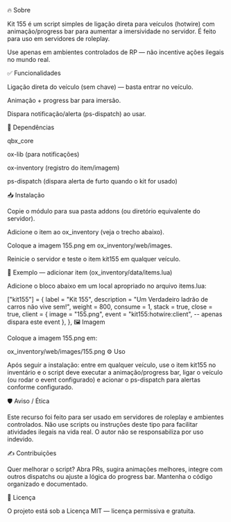 🔥 Sobre

Kit 155 é um script simples de ligação direta para veículos (hotwire) com animação/progress bar para aumentar a imersividade no servidor. É feito para uso em servidores de roleplay.

Use apenas em ambientes controlados de RP — não incentive ações ilegais no mundo real.

✅ Funcionalidades

Ligação direta do veículo (sem chave) — basta entrar no veículo.

Animação + progress bar para imersão.

Dispara notificação/alerta (ps-dispatch) ao usar.

🧩 Dependências

qbx_core

ox-lib (para notificações)

ox-inventory (registro do item/imagem)

ps-dispatch (dispara alerta de furto quando o kit for usado)

📥 Instalação

Copie o módulo para sua pasta addons (ou diretório equivalente do servidor).

Adicione o item ao ox_inventory (veja o trecho abaixo).

Coloque a imagem 155.png em ox_inventory/web/images.

Reinicie o servidor e teste o item kit155 em qualquer veículo.

📄 Exemplo — adicionar item (ox_inventory/data/items.lua)

Adicione o bloco abaixo em um local apropriado no arquivo items.lua:

["kit155"] = {
    label       = "Kit 155",
    description = "Um Verdadeiro ladrão de carros não vive sem!",
    weight      = 800,
    consume     = 1,
    stack       = true,
    close       = true,
    client = {
        image = "155.png",
        event = "kit155:hotwire:client",   -- apenas dispara este event
    },
},
🖼️ Imagem

Coloque a imagem 155.png em:

ox_inventory/web/images/155.png
⚙️ Uso

Após seguir a instalação: entre em qualquer veículo, use o item kit155 no inventário e o script deve executar a animação/progress bar, ligar o veículo (ou rodar o event configurado) e acionar o ps-dispatch para alertas conforme configurado.

🛡️ Aviso / Ética

Este recurso foi feito para ser usado em servidores de roleplay e ambientes controlados. Não use scripts ou instruções deste tipo para facilitar atividades ilegais na vida real. O autor não se responsabiliza por uso indevido.

✍️ Contribuições

Quer melhorar o script? Abra PRs, sugira animações melhores, integre com outros dispatchs ou ajuste a lógica do progress bar. Mantenha o código organizado e documentado.



📜 Licença

O projeto está sob a Licença MIT — licença permissiva e gratuita.